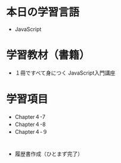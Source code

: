 # 本日の学習言語
- JavaScript
# 学習教材（書籍）
- １冊ですべて身につく JavaScript入門講座
# 学習項目
- Chapter４-7
- Chapter４-8
- Chapter４-９
#
- 履歴書作成（ひとまず完了）
